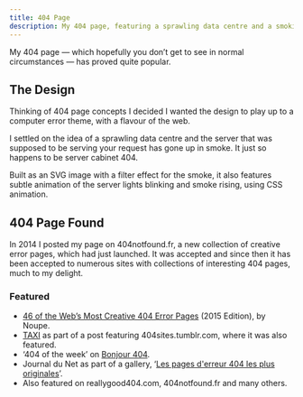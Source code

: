 ```yaml
---
title: 404 Page
description: My 404 page, featuring a sprawling data centre and a smoking server cabinet, has had some recognition for its design
---
```


My 404 page — which hopefully you don’t get to see in normal circumstances — has proved quite popular. 

## The Design

Thinking of 404 page concepts I decided I wanted the design to play up to a computer error theme, with a flavour of the web. 

I settled on the idea of a sprawling data centre and the server that was supposed to be serving your request has gone up in smoke. It just so happens to be server cabinet 404.

Built as an SVG image with a filter effect for the smoke, it also features subtle animation of the server lights blinking and smoke rising, using CSS animation.

## 404 Page Found

In 2014 I posted my page on 404notfound.fr, a new collection of creative error pages, which had just launched. It was accepted and since then it has been accepted to numerous sites with collections of interesting 404 pages, much to my delight.

### Featured

* [46 of the Web’s Most Creative 404 Error Pages](http://www.noupe.com/design/46-of-the-webs-most-creative-404-error-pages-2015-edition-88506.html) (2015 Edition), by Noupe.
* [TAXI](http://designtaxi.com/news/371534/A-Tumblr-Blog-Featuring-Creative-404-Webpages/) as part of a post featuring 404sites.tumblr.com, where it was also featured.
* ‘404 of the week’ on [Bonjour 404](http://www.bonjour404.fr/post/138469844000/paul-foster-design).
* <span lang="fr">Journal du Net</span> as part of a gallery, ‘<span lang="fr">[Les pages d'erreur 404 les plus originales](http://www.journaldunet.com/ebusiness/le-net/1099712-les-pages-d-erreur-404-les-plus-originales/1173398-paul-foster-design)</span>’.
* Also featured on reallygood404.com, 404notfound.fr and many others.